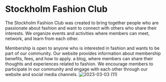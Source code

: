 # Stockholm Fashion Club
The Stockholm Fashion Club was created to bring together people who are passionate about fashion and want to connect with others who share their interests. We organize events and activities where members can meet, network, and learn from each other.

Membership is open to anyone who is interested in fashion and wants to be part of our community. Our website provides information about membership benefits, fees, and how to apply.
a blog, where members can share their thoughts and experiences related to fashion. We encourage members to participate in our community and engage with each other through our website and social media channels.
![2023-03-03 (11)](https://user-images.githubusercontent.com/121928390/222636774-186cb44a-e04b-47fc-84e0-0714ae34b6a0.png)
